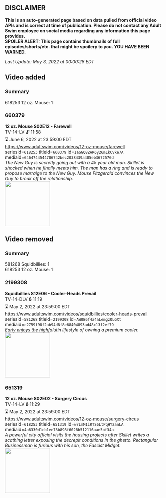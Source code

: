 ## DISCLAIMER
**This is an auto-generated page based on data pulled from official video APIs and is correct at time of publication. Please do not contact any Adult Swim employee on social media regarding any information this page provides.**  
**SPOILER ALERT: This page contains thumbnails of full episodes/shorts/etc. that might be spoilery to you. YOU HAVE BEEN WARNED.**  

_Last Update: May 3, 2022 at 00:00:28 EDT_
## Video added
### Summary
618253 12 oz. Mouse: 1  
### 660379
**12 oz. Mouse S02E12 - Farewell**  
TV-14-LV 🔓 11:58  
⌛ June 6, 2022 at 23:59:00 EDT  
https://www.adultswim.com/videos/12-oz-mouse/farewell  
seriesid=`618253` titleid=`660379` id=`IaGGQ8ZAR6y26mLkCVke7A` mediaid=`6464744544706742bec2038439a405eb3672576d`  
_The New Guy is secretly going out with a 45 year old man. Skillet is shocked when he finally meets him. The man has a ring and is ready to propose marraige to the New Guy.  Mouse Fitzgerald convinces the New Guy to break off the relationship._  
<a href="https://i.cdn.turner.com/adultswim/big/video/episode-thumbs-16x9/12oz_cc_019_pt2-04.jpg"><img src="https://i.cdn.turner.com/adultswim/big/video/episode-thumbs-16x9/12oz_cc_019_pt2-04.jpg" height="144px" /></a>
## Video removed
### Summary
581268 Squidbillies: 1  
618253 12 oz. Mouse: 1  
### 2199308
**Squidbillies S12E06 - Cooler-Heads Prevail**  
TV-14-DLV 🔒 11:19  
⌛ May 2, 2022 at 23:59:00 EDT  
https://www.adultswim.com/videos/squidbillies/cooler-heads-prevail  
seriesid=`581268` titleid=`2199308` id=`AW0B6f4a4aLemgzOLGXt` mediaid=`c2759f98f2ab94d8f8e68404893ad48c13f2ef79`  
_Early enjoys the highfalutin lifestyle of owning a premium cooler._  
<a href="https://media.cdn.adultswim.com/uploads/20190905/thumbnails/2_19951625353-squidbillies_1007_dup-20190904.jpg"><img src="https://media.cdn.adultswim.com/uploads/20190905/thumbnails/2_19951625353-squidbillies_1007_dup-20190904.jpg" height="144px" /></a>
### 651319
**12 oz. Mouse S02E02 - Surgery Circus**  
TV-14-LV 🔒 11:29  
⌛ May 2, 2022 at 23:59:00 EDT  
https://www.adultswim.com/videos/12-oz-mouse/surgery-circus  
seriesid=`618253` titleid=`651319` id=`wrLmM1iRTS6LtPqHY2anLA` mediaid=`4a6330d1cb1ee73b898f6028b512116aae5bf34a`  
_A powerful city official visits the housing projects after Skillet writes a scathing letter exposing the decrepit conditions in the ghetto.  Rectangular Businessman is furious with his son, the Fascist Midget._  
<a href="https://media.cdn.adultswim.com/uploads/20200220/thumbnails/2_20220120252-12oz_009_BIM_9381885.jpg"><img src="https://media.cdn.adultswim.com/uploads/20200220/thumbnails/2_20220120252-12oz_009_BIM_9381885.jpg" height="144px" /></a>
